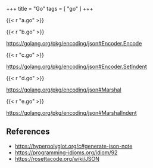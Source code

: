 +++
title = "Go"
tags = [ "go" ]
+++

{{< r "a.go" >}}

{{< r "b.go" >}}

<https://golang.org/pkg/encoding/json#Encoder.Encode>

{{< r "c.go" >}}

<https://golang.org/pkg/encoding/json#Encoder.SetIndent>

{{< r "d.go" >}}

<https://golang.org/pkg/encoding/json#Marshal>

{{< r "e.go" >}}

<https://golang.org/pkg/encoding/json#MarshalIndent>

## References

- <https://hyperpolyglot.org/c#generate-json-note>
- <https://programming-idioms.org/idiom/92>
- <https://rosettacode.org/wiki/JSON>
